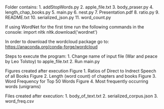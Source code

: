 
Folder contains:
	1. addStopWords.py
	2. apple_file.txt
	3. body_praser.py
	4. length_chap_books.py
	5. main.py
	6. nest.py
	7. Presentation.pdf
	8. ratio.py
	9. README.txt
	10. serialized_json.py
	11. word_count.py


If using WordNet for the first time run the following commands in the console:
	import nltk
	nltk.download('wordnet')


In order to download the wordcloud package go to:
	https://anaconda.org/conda-forge/wordcloud 


Steps to execute the program:
	1. Change name of input file (War and peace by Leo Tolstoy) to apple_file.txt
	2. Run main.py

Figures created after execution
	Figure 1. Ratios of Direct to Indrect Speech of all Books
	Figure 2. Length (word count) of chapters and books
	Figure 3. Word Frequency for Top 50 Words
	Figure 4. Most frequently occurring words (unigrams)


Files created after execution:
	1. body_of_text.txt
	2. serialized_corpus.json
	3. word_freq.csv